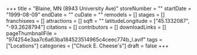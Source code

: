 +++
title = "Blaine, MN (8943 University Ave)"
storeNumber = ""
startDate = "1999-08-09"
endDate = ""
cuDate = ""
remodels = []
stages = []
franchisees = []
attractions = []
sqft = ""
latitudeLongitude = ["45.1332087", "-93.2628794"]
citations = []
contributors = []
downloadLinks = []
pageThumbnailFile = "974254e3aa7c6a63ba184523514965c4ceec774b_l.avif"
tags = ["Locations"]
categories = ["Chuck E. Cheese's"]
draft = false
+++
